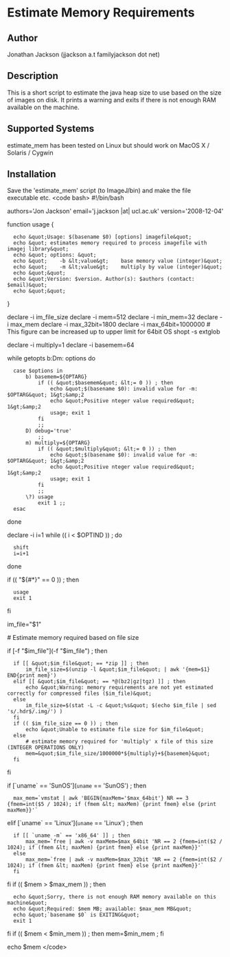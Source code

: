 # Estimate Memory Requirements

## Author

Jonathan Jackson (jjackson a.t familyjackson dot net)

## Description

This is a short script to estimate the java heap size to use based on
the size of images on disk. It prints a warning and exits if there is
not enough RAM available on the machine.

## Supported Systems

estimate_mem has been tested on Linux but should work on MacOS X /
Solaris / Cygwin

## Installation

Save the \'estimate_mem\' script (to ImageJ/bin) and make the file
executable etc. \<code bash\> #!/bin/bash

authors=\'Jon Jackson\' email=\'j.jackson \|at\| ucl.ac.uk\'
version=\'2008-12-04\'

function usage {

      echo &quot;Usage: $(basename $0) [options] imagefile&quot;
      echo &quot; estimates memory required to process imagefile with imagej library&quot;
      echo &quot; options: &quot;
      echo &quot;    -b &lt;value&gt;    base memory value (integer)&quot; 
      echo &quot;    -m &lt;value&gt;    multiply by value (integer)&quot;  
      echo &quot;&quot;
      echo &quot;Version: $version. Author(s): $authors (contact: $email)&quot;
      echo &quot;&quot;

}

declare -i im_file_size declare -i mem=512 declare -i min_mem=32 declare
-i max_mem declare -i max_32bit=1800 declare -i max_64bit=1000000 \#
This figure can be increased up to upper limit for 64bit OS shopt -s
extglob

declare -i multiply=1 declare -i basemem=64

while getopts b:Dm: options do

      case $options in
          b) basemem=${OPTARG}
              if (( &quot;$basemem&quot; &lt;= 0 )) ; then
                  echo &quot;$(basename $0): invalid value for -m: $OPTARG&quot; 1&gt;&amp;2
                  echo &quot;Positive nteger value required&quot; 1&gt;&amp;2
                  usage; exit 1 
              fi       
              ;;
          D) debug='true'
              ;;
          m) multiply=${OPTARG}
              if (( &quot;$multiply&quot; &lt;= 0 )) ; then
                  echo &quot;$(basename $0): invalid value for -m: $OPTARG&quot; 1&gt;&amp;2
                  echo &quot;Positive nteger value required&quot; 1&gt;&amp;2
                  usage; exit 1 
              fi
              ;;        
          \?) usage
              exit 1 ;;
      esac

done

declare -i i=1 while (( i \< \$OPTIND )) ; do

      shift
      i=i+1

done

if (( \"\${#\*}\" == 0 )) ; then

      usage
      exit 1

fi

im_file=\"\$1\"

\# Estimate memory required based on file size

if [-f &quot;\$im_file&quot;](-f &quot;$im_file&quot;) ; then

      if [[ &quot;$im_file&quot; == *zip ]] ; then
          im_file_size=$(unzip -l &quot;$im_file&quot; | awk '{mem=$1} END{print mem}')
      elif [[ &quot;$im_file&quot; == *@(bz2|gz|tgz) ]] ; then
          echo &quot;Warning: memory requirements are not yet estimated correctly for compressed files ($im_file)&quot; 
      else
          im_file_size=$(stat -L -c &quot;%s&quot; $(echo $im_file | sed 's/.hdr$/.img/') )
      fi
      if (( $im_file_size == 0 )) ; then
          echo &quot;Unable to estimate file size for $im_file&quot;
      else
          # estimate memory required for 'multiply' x file of this size (INTEGER OPERATIONS ONLY)
          mem=&quot;$im_file_size/1000000*${multiply}+${basemem}&quot;
      fi

fi

if [\`uname\` == \'SunOS\'](`uname` == 'SunOS') ; then

      max_mem=`vmstat | awk 'BEGIN{maxMem='$max_64bit'} NR == 3 {fmem=int($5 / 1024); if (fmem &lt; maxMem) {print fmem} else {print maxMem}}'`

elif [\`uname\` == \'Linux\'](`uname` == 'Linux') ; then

      if [[ `uname -m` == 'x86_64' ]] ; then
          max_mem=`free | awk -v maxMem=$max_64bit 'NR == 2 {fmem=int($2 / 1024); if (fmem &lt; maxMem) {print fmem} else {print maxMem}}'`
      else
          max_mem=`free | awk -v maxMem=$max_32bit 'NR == 2 {fmem=int($2 / 1024); if (fmem &lt; maxMem) {print fmem} else {print maxMem}}'`
      fi

fi if (( \$mem \> \$max_mem )) ; then

      echo &quot;Sorry, there is not enough RAM memory available on this machine&quot;
      echo &quot;Required: $mem MB; available: $max_mem MB&quot;
      echo &quot;`basename $0` is EXITING&quot;
      exit 1

fi if (( \$mem \< \$min_mem )) ; then mem=\$min_mem ; fi

echo \$mem \</code\>
